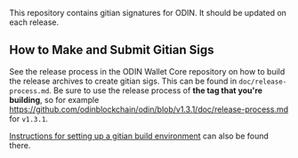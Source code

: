 This repository contains gitian signatures for ODIN.
It should be updated on each release.

## How to Make and Submit Gitian Sigs

See the release process in the ODIN Wallet Core repository on how to build the
release archives to create gitian sigs. This can be found in
`doc/release-process.md`. Be sure to use the release process of **the tag that
you're building**, so for example https://github.com/odinblockchain/odin/blob/v1.3.1/doc/release-process.md for
`v1.3.1`.

[Instructions for setting up a gitian build environment](https://github.com/odinblockchain/odin/blob/master/doc/gitian-building.md)
can also be found there.
